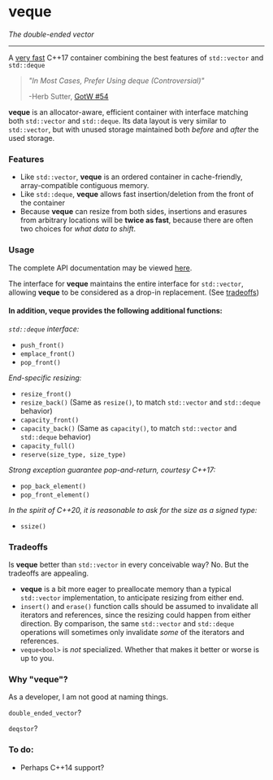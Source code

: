 # veque
_The double-ended vector_

------

A [very fast](performance/main.cpp#L7) C++17 container combining the best features of `std::vector` and `std::deque`

> _"In Most Cases, Prefer Using deque (Controversial)"_
>
> -Herb Sutter, [GotW #54](http://www.gotw.ca/gotw/054.htm)

**veque** is an allocator-aware, efficient container with interface matching both `std::vector` and `std::deque`.  Its data layout is very similar to `std::vector`, but with unused storage maintained both _before_ and _after_ the used storage. 

### Features
* Like `std::vector`, **veque** is an ordered container in cache-friendly, array-compatible contiguous memory.
* Like `std::deque`, **veque** allows fast insertion/deletion from the front of the container
* Because **veque** can resize from both sides, insertions and erasures from arbitrary locations will be **twice as fast**, because there are often two choices for _what data to shift_.

### Usage
The complete API documentation may be viewed [here](API.md).

The interface for **veque** maintains the entire interface for `std::vector`, allowing **veque** to be considered as a drop-in replacement.  (See [tradeoffs](#tradeoffs))

#### In addition, **veque** provides the following additional functions:

_`std::deque` interface:_
* `push_front()`
* `emplace_front()`
* `pop_front()`

_End-specific resizing:_
* `resize_front()`
* `resize_back()` (Same as `resize()`, to match `std::vector` and `std::deque` behavior)
* `capacity_front()`
* `capacity_back()` (Same as `capacity()`, to match `std::vector` and `std::deque` behavior)
* `capacity_full()`
* `reserve(size_type, size_type)`

_Strong exception guarantee pop-and-return, courtesy C++17:_
* `pop_back_element()`
* `pop_front_element()`

_In the spirit of C++20, it is reasonable to ask for the size as a signed type:_
* `ssize()`

### Tradeoffs
Is **veque** better than `std::vector` in every conceivable way?  No.  But the tradeoffs are appealing.
* **veque** is a bit more eager to preallocate memory than a typical `std::vector` implementation, to anticipate resizing from either end.
* `insert()` and `erase()` function calls should be assumed to invalidate all iterators and references, since the resizing could happen from either direction.  By comparison, the same `std::vector` and `std::deque` operations will sometimes only invalidate *some* of the iterators and references.
* `veque<bool>` is *not* specialized.  Whether that makes it better or worse is up to you.

### Why "veque"?

As a developer, I am not good at naming things.

`double_ended_vector`?

`deqstor`?

### To do:
* Perhaps C++14 support?
